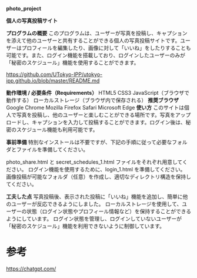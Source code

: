 **photo_project**

**個人の写真投稿サイト**


**プログラムの概要**
このプログラムは、ユーザーが写真を投稿し、キャプションを添えて他のユーザーと共有することができる個人の写真投稿サイトです。ユーザーはプロフィールを編集したり、画像に対して「いいね」をしたりすることも可能です。また、ログイン機能を搭載しており、ログインしたユーザーのみが「秘密のスケジュール」機能を使用することができます。

https://github.com/UTokyo-IPP/utokyo-ipp.github.io/blob/master/README.md

**動作環境 / 必要条件（Requirements）**
HTML5
CSS3
JavaScript（ブラウザで動作する）
ローカルストレージ（ブラウザ内で保存される）
**推奨ブラウザ**
Google Chrome
Mozilla Firefox
Safari
Microsoft Edge
**使い方**
このサイトは個人で写真を投稿し、他のユーザーと楽しむことができる場所です。写真をアップロードし、キャプションを入力して投稿することができます。ログイン後は、秘密のスケジュール機能も利用可能です。

**事前準備**
特別なインストールは不要ですが、下記の手順に従って必要なフォルダとファイルを準備してください。

photo_share.html と secret_schedules_1.html ファイルをそれぞれ用意してください。
ログイン機能を使用するために、login_1.html を準備してください。
画像投稿が可能なフォルダ（任意）を作成し、適切なディレクトリ構造を保持してください。


**工夫した点**
写真投稿後、表示された投稿に「いいね」機能を追加し、簡単に他のユーザーが反応できるようにしました。
ローカルストレージを使用して、ユーザーの状態（ログイン状態やプロフィール情報など）を保持することができるようにしています。
ログイン状態を管理し、ログインしていないユーザーが「秘密のスケジュール」機能を利用できないように制御しています。


# 参考
https://chatgpt.com/



